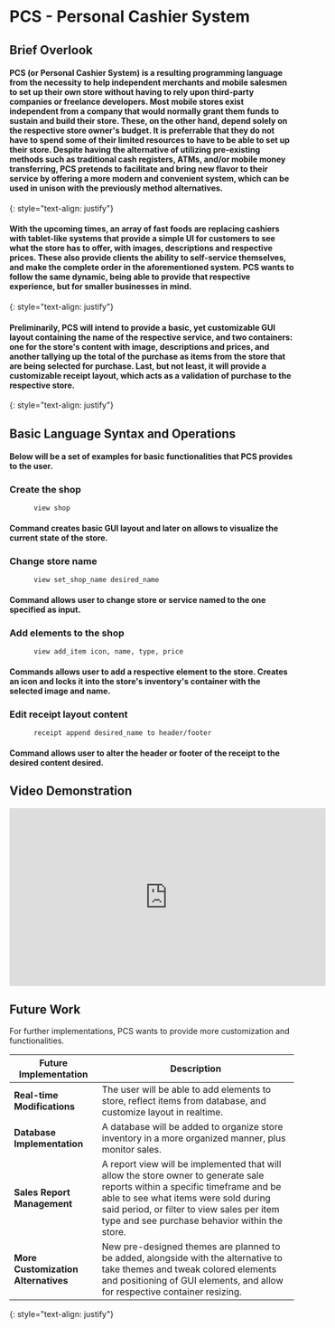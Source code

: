 # **PCS - Personal Cashier System** # 

## Brief Overlook ## 

#### PCS (or Personal Cashier System) is a resulting programming language from the necessity to help independent merchants and mobile salesmen to set up their own store without having to rely upon third-party companies or freelance developers. Most mobile stores exist independent from a company that would normally grant them funds to sustain and build their store. These, on the other hand, depend solely on the respective store owner's budget. It is preferrable that they do not have to spend some of their limited resources to have to be able to set up their store. Despite having the alternative of utilizing pre-existing methods such as traditional cash registers, ATMs, and/or mobile money transferring, PCS pretends to facilitate and bring new flavor to their service by offering a more modern and convenient system, which can be used in unison with the previously method alternatives. #### 
{: style="text-align: justify"}

#### With the upcoming times, an array of fast foods are replacing cashiers with tablet-like systems that provide a simple UI for customers to see what the store has to offer, with images, descriptions and respective prices. These also provide clients the ability to self-service themselves, and make the complete order in the aforementioned system. PCS wants to follow the same dynamic, being able to provide that respective experience, but for smaller businesses in mind. ####
{: style="text-align: justify"}

#### Preliminarily, PCS will intend to provide a basic, yet customizable GUI layout containing the name of the respective service, and two containers: one for the store's content with image, descriptions and prices, and another tallying up the total of the purchase as items from the store that are being selected for purchase. Last, but not least, it will provide a customizable receipt layout, which acts as a validation of purchase to the respective store. #####
{: style="text-align: justify"}

## Basic Language Syntax and Operations ##

#### Below will be a set of examples for basic functionalities that PCS provides to the user. #####

### **Create the shop** ###
```
      view shop
```
#### Command creates basic GUI layout and later on allows to visualize the current state of the store.  ####

### **Change store name** ###
```
      view set_shop_name desired_name
```

#### Command allows user to change store or service named to the one specified as input.  ####

### **Add elements to the shop** ###
```
      view add_item icon, name, type, price
```

#### Commands allows user to add a respective element to the store. Creates an icon and locks it into the store's inventory's container with the selected image and name.  ####

### **Edit receipt layout content** ###
```
      receipt append desired_name to header/footer
```

#### Command allows user to alter the header or footer of the receipt to the desired content desired.  ####
## Video Demonstration ## 

<html> <body> <iframe width="560" height="315" src="https://www.youtube.com/embed/9LT2g4jJGm8" frameborder="0" allow="accelerometer; autoplay; encrypted-media; gyroscope; picture-in-picture" allowfullscreen></iframe> </body> </html>

## Future Work ## 

For further implementations, PCS wants to provide more customization and functionalities. 

**Future Implementation** | **Description**
------------- | -------------
**Real-time Modifications**  | The user will be able to add elements to store, reflect items from database, and customize layout in realtime. 
**Database Implementation**  | A database will be added to organize store inventory in a more organized manner, plus monitor sales.  
**Sales Report Management** | A report view will be implemented that will allow the store owner to generate sale reports within a specific timeframe and be able to see what items were sold during said period, or filter to view sales per item type and see purchase behavior within the store.
**More Customization Alternatives** | New pre-designed themes are planned to be added, alongside with the alternative to take themes and tweak colored elements and positioning of GUI elements, and allow for respective container resizing.

{: style="text-align: justify"}
